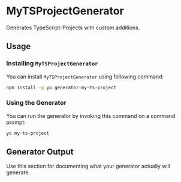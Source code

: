 # MyTSProjectGenerator
Generates TypeScript-Projects with custom additions.

## Usage
### Installing `MyTSProjectGenerator`
You can install `MyTSProjectGenerator` using following command:

```bash
npm install -g yo generator-my-ts-project
```

### Using the Generator
You can run the generator by invoking this command on a command prompt:

```bash
yo my-ts-project
```

## Generator Output
Use this section for documenting what your generator actually will generate.
